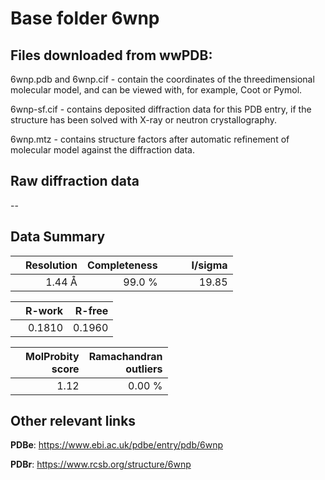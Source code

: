 # Base folder 6wnp

## Files downloaded from wwPDB:

6wnp.pdb and 6wnp.cif - contain the coordinates of the threedimensional molecular model, and can be viewed with, for example, Coot or Pymol.

6wnp-sf.cif - contains deposited diffraction data for this PDB entry, if the structure has been solved with X-ray or neutron crystallography.

6wnp.mtz - contains structure factors after automatic refinement of molecular model against the diffraction data.

## Raw diffraction data

--<br> 

## Data Summary
|   | Resolution | Completeness| I/sigma |
|---|-------------:|----------------:|--------------:|
|   |1.44 Å|99.0  %|<img width=50/>19.85|

|   | **R-work**| **R-free**   
|---|-------------:|----------------:|           
||  0.1810|  0.1960|

|   |**MolProbity<br>score**| **Ramachandran<br>outliers** 
|---|-------------:|----------------:|
||  1.12|  0.00 %|

 

 



## Other relevant links 
**PDBe**:  https://www.ebi.ac.uk/pdbe/entry/pdb/6wnp
 
**PDBr**: https://www.rcsb.org/structure/6wnp 

